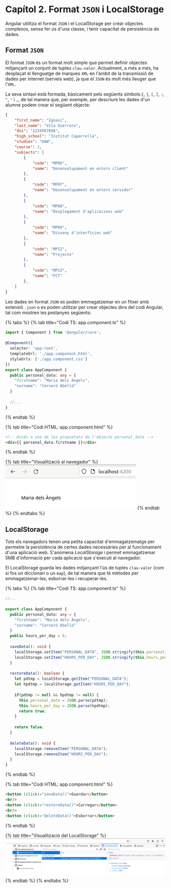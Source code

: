 # Capítol 2. Format `JSON` i LocalStorage
Angular utilitza el format `JSON` i el LocalStorage per crear objectes complexos, sense fer ús d'una classe, i tenir capacitat de persistència de dades.

## Format `JSON`
El format `JSON` és un format molt simple que permet definir objectes mitjançant un conjunt de tuples `clau-valor`. Actualment, a més a més, ha desplaçat el llenguatge de marques `XML` en l'àmbit de la transmissió de dades per internet (serveis web), ja que el `JSON` és molt més lleuger que l'`XML`.

La seva sintaxi està formada, bàsicament pels següents símbols:`{`, `}`, `[`, `]`, `:`, `"`, `'` i `,`, de tal manera que, per exemple, per descriure les dades d'un alumne podem crear el següent objecte:

```json
{
    "first_name": "Ignasi",
    "last_name": "Vila Guerrero",
    "dni": "123456789A",
    "high_school": "Institut Caparrella",
    "studies": "DAW",
    "course": 2,
    "subjects": [
        {
            "code": "MP06",
            "name": "Desenvolupament en entorn client"
        }, 
        {
            "code": "MP07",
            "name": "Desenvolupament en entorn servidor"
        },
        {
            "code": "MP08",
            "name": "Desplegament d'aplicacions web"
        },
        {
            "code": "MP09",
            "name": "Disseny d'interfícies web"
        },
        {
            "code": "MP12",
            "name": "Projecte"
        },
        {
            "code": "MP13",
            "name": "FCT"
        },
    ]
}
```

Les dades en format `JSON` es poden emmagatzemar en un fitxer amb extensió `.json` o es poden utilitzar per crear objectes dins del codi Angular, tal com mostren les pestanyes següents:

{% tabs %}
{% tab title="Codi TS: app.component.ts" %}
```typescript
import { Component } from '@angular/core';

@Component({
  selector: 'app-root',
  templateUrl: './app.component.html',
  styleUrls: ['./app.component.css']
})
export class AppComponent {
  public personal_data: any = {
    "firstname": "Maria dels Àngels",
    "surname": "Cerveró Abelló"
  }

  //...
}
```
{% endtab %}

{% tab title="Codi HTML: app.component.html" %}
```html
<!-- Accés a una de les propietats de l'objecte personal_data -->
<div>{{ personal_data.firstname }}</div>
```
{% endtab %}

{% tab title="Visualització al navegador" %}
![Visualització del resultat al navegador](img/json_result.png)
{% endtab %}
{% endtabs %}

## LocalStorage
Tots els navegadors tenen una petita capacitat d'emmagatzematge per permetre la persistència de certes dades necessàries per al funcionament d'una aplicació web. S'anomena *LocalStorage* i permet emmagatzemar 5MB d'informació per cada aplicació que s'executi al navegador.

El LocalStorage guarda les dades mitjançant l'ús de tuples `clau-valor` (com si fos un diccionari o un `map`), de tal manera que té mètodes per emmagatzemar-les, esborrar-les i recuperar-les.

{% tabs %}
{% tab title="Codi TS: app.component.ts" %}
```typescript
//...

export class AppComponent {
  public personal_data: any = {
    "firstname": "Maria dels Àngels",
    "surname": "Cerveró Abelló"
  }
  public hours_per_day = 6;

  saveData(): void {
    localStorage.setItem("PERSONAL_DATA", JSON.stringify(this.personal_data));
    localStorage.setItem("HOURS_PER_DAY", JSON.stringify(this.hours_per_day));
  }

  restoreData(): boolean {
    let pdtmp = localStorage.getItem("PERSONAL_DATA");
    let hpdtmp = localStorage.getItem("HOURS_PER_DAY");

    if(pdtmp != null && hpdtmp != null) {
      this.personal_data = JSON.parse(pdtmp);
      this.hours_per_day = JSON.parse(hpdtmp);
      return true;
    }

    return false;
  }

  deleteData(): void {
    localStorage.removeItem("PERSONAL_DATA");
    localStorage.removeItem("HOURS_PER_DAY");
  }
}
```
{% endtab %}

{% tab title="Codi HTML: app.component.html" %}
```html
<button (click)="saveData()">Guardar</button>
<br/>
<button (click)="restoreData()">Carregar</button>
<br/>
<button (click)="deleteData()">Esborrar</button>
```
{% endtab %}

{% tab title="Visualització del LocalStorage" %}
![Visualització del LocalStorage](img/localstorage.png)
{% endtab %}
{% endtabs %}